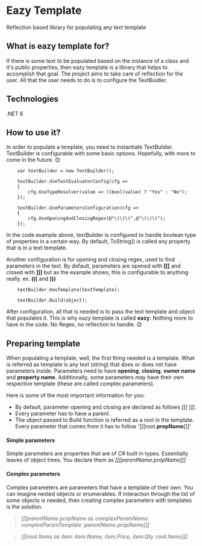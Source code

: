 # Eazy Template

Reflection based library for populating any text template

## What is eazy template for?

If there is some text to be populated based on the instance of a class and it's public properties, then eazy template is a library that helps to accomplish that goal.
The project aims to take care of reflection for the user. All that the user needs to do is to configure the TextBuidler.

## Technologies

.NET 6

## How to use it?

In order to populate a template, you need to instantiate TextBuilder. TextBuilder is configurable with some basic options. Hopefully, with more to come in the future. :blush:
```
    var textBuilder = new TextBuilder();

    textBuilder.UseTextEvaluatorConfig(cfg =>
    {
        cfg.UseTypeResolver(value => ((bool)value) ? "Yes" : "No");
    });

    textBuilder.UseParametersConfiguration(cfg =>
    {
        cfg.UseOpeningAndClosingRegex(@"\(\(\(",@"\)\)\)");
    });
```
In the code example above, textBuilder is configured to handle boolean type of properties in a certain way. By default, ToString() is called any property that is in a text template.

Another configuration is for opening and closing regex, used to find parameters in the text. By default, parameters are opened with **[[[** and closed with **]]]** but as the example shows, this is configurable to anything really. ex. **(((** and **)))**

```
    textBuilder.HasTemplate(textTemplate);

    textBuilder.Build(object);
```
After configuration, all that is needed is to pass the text template and object that populates it. This is why eazy template is called **eazy**. Nothing more to have in the code. No Regex, no reflection to handle. :blush:

## Preparing template

When populating a template, well, the first thing needed is a template. What is referred as template is any text (string) that does or does not have parameters inside. Parameters need to have **opening**, **closing**, **owner name** and **property name**. Additionally, some parameters may have their own respective template (these are called complex parameters).

Here is some of the most important information for you:

- By default, parameter opening and closing are declared as follows *[[[* *]]]*.
- Every parameter has to have a parent.
- The object passed to Build function is referred as a root in the template. Every parameter that comes from it has to follow '[[[root.**propName**]]]'

#### Simple parameters

Simple parameters are properties that are of C# built in types. Essentially leaves of object trees. You declare them as *[[[parentName.propName]]]*

#### Complex parameters

Complex parameters are parameters that have a template of their own. You can imagine nested objects or enumerables. If interaction through the list of some objects is needed, then creating complex parameters with templates is the solution. 

>*[[[parentName.propName as complexParamName: complexParamTemplate :parentName.propName]]]*

>*[[[root.Items as item: item.Name, item.Price, item.Qty :root.Items]]]*

